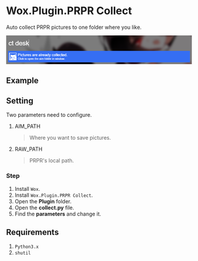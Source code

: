 # Wox.Plugin.PRPR Collect

Auto collect PRPR pictures to one folder where you like.

![screenshots](/Images/zero_20181101_180648.png)

## Example

## Setting

Two parameters need to configure.

1. AIM_PATH

    > Where you want to save pictures.

1. RAW_PATH

    > PRPR's local path.

### Step

1. Install `Wox`.
1. Install `Wox.Plugin.PRPR Collect`.
1. Open the **Plugin** folder.
1. Open the **collect.py** file.
1. Find the **parameters** and change it.

## Requirements

1. `Python3.x`
2. `shutil`

